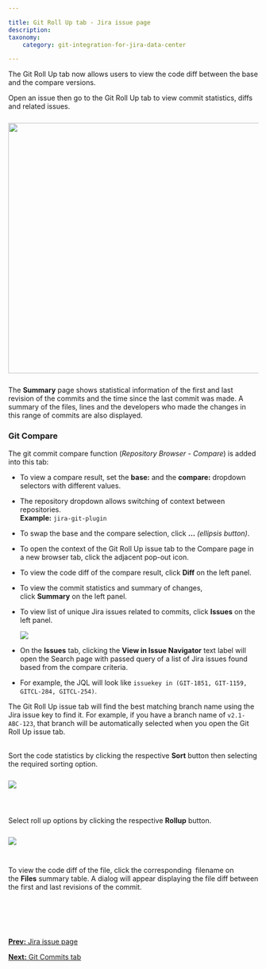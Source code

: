 ```yaml
---

title: Git Roll Up tab - Jira issue page
description:
taxonomy:
    category: git-integration-for-jira-data-center

---
```

The Git Roll Up tab now allows users to view the code diff between the base and the compare versions.

Open an issue then go to the Git Roll Up tab to view commit statistics, diffs and related issues.

<img src='/wp-content/uploads/gij-jira-issue-git-rollup-summary.png' width=680 height=505 style='display:block;margin:25px auto;max-width:100%' />

The **Summary** page shows statistical information of the first and last revision of the commits and the time since the last commit was made. A summary of the files, lines and the developers who made the changes in this range of commits are also displayed.

### Git Compare

The git commit compare function (_Repository Browser - Compare_) is added into this tab:

*   To view a compare result, set the **base:** and the **compare:** dropdown selectors with different values.

*   The repository dropdown allows switching of context between repositories.<br>
**Example:** `jira-git-plugin`

*   To swap the base and the compare selection, click **…** _(ellipsis button)_.

*   To open the context of the Git Roll Up issue tab to the Compare page in a new browser tab, click the adjacent pop-out icon.

*   To view the code diff of the compare result, click **Diff** on the left panel.

*   To view the commit statistics and summary of changes, click **Summary** on the left panel.

*   To view list of unique Jira issues related to commits, click **Issues** on the left panel.

    ![](/wp-content/uploads/gij-jira-issue-git-rollup-issues-c.png)

*   On the **Issues** tab, clicking the **View in Issue Navigator** text label will open the Search page with passed query of a list of Jira issues found based from the compare criteria.

*   For example, the JQL will look like `issuekey in (GIT-1851, GIT-1159, GITCL-284, GITCL-254)`.

<div class="bbb-callout bbb--info">
    <div class="irow">
    <div class="ilogobox">
        <span class="logoimg"></span>
    </div>
    <div class="imsgbox">
        The Git Roll Up issue tab will find the best matching branch name using the Jira issue key to find it. For example, if you have a branch name of <code>v2.1-ABC-123</code>, that branch will be automatically selected when you open the Git Roll Up issue tab.
    </div>
    </div>
</div>
<br>

Sort the code statistics by clicking the respective **Sort** button then selecting the required sorting option.

<img src='/wp-content/uploads/gij-git-rollup-01.png' style='display:block;margin:25px auto;max-width:100%' />

<br>

Select roll up options by clicking the respective **Rollup** button.

<img src='/wp-content/uploads/gij-git-rollup-02.png' style='display:block;margin:25px auto;max-width:100%' />

<br>

<div class="bbb-callout bbb--tip">
    <div class="irow">
    <div class="ilogobox">
        <span class="logoimg"></span>
    </div>
    <div class="imsgbox">
        To view the code diff of the file, click the corresponding  filename on the <b>Files</b> summary table. A dialog will appear displaying the file diff between the first and last revisions of the commit.
    </div>
    </div>
</div>

<p>&nbsp;</p>

<br>
<br>

[**Prev:** Jira issue page](/git-integration-for-jira-data-center/jira-issue-page-gij-self-managed)

[**Next:** Git Commits tab](/git-integration-for-jira-data-center/git-commits-tab-gij-self-managed)


